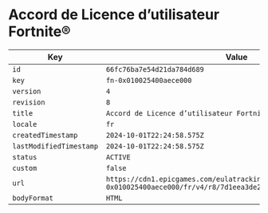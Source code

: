 # Accord de Licence d’utilisateur Fortnite®

| Key | Value |
| --- | ----- |
| `id` | `66fc76ba7e54d21da784d689` |
| `key` | `fn-0x010025400aece000` |
| `version` | `4` |
| `revision` | `8` |
| `title` | `Accord de Licence d’utilisateur Fortnite®` |
| `locale` | `fr` |
| `createdTimestamp` | `2024-10-01T22:24:58.575Z` |
| `lastModifiedTimestamp` | `2024-10-01T22:24:58.575Z` |
| `status` | `ACTIVE` |
| `custom` | `false` |
| `url` | `https://cdn1.epicgames.com/eulatracking-download/fn-0x010025400aece000/fr/v4/r8/7d1eea3de2c26c20ca39cad115c44920.pdf` |
| `bodyFormat` | `HTML` |
